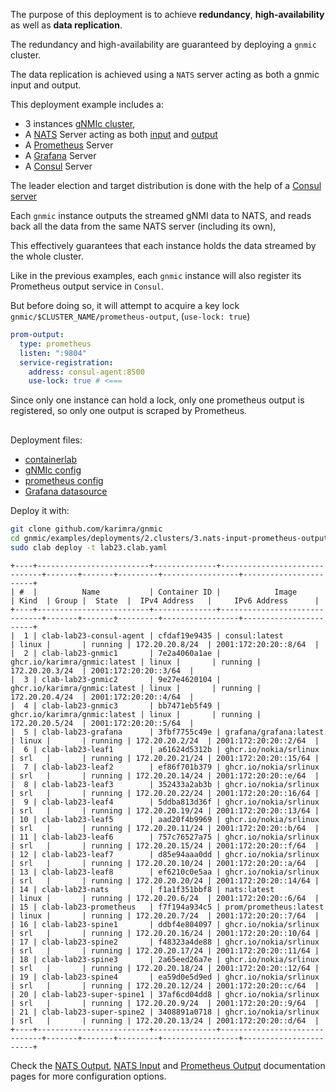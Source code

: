 The purpose of this deployment is to achieve __redundancy__, __high-availability__ as well as __data replication__.

The redundancy and high-availability are guaranteed by deploying a `gnmic` cluster.

The data replication is achieved using a `NATS` server acting as both a gnmic input and output.

This deployment example includes a:

- 3 instances [gNMIc cluster](../../../user_guide/HA.md), 
- A [NATS](https://nats.io/) Server acting as both [input](../../../user_guide/inputs/nats_input.md) and [output](../../../user_guide/outputs/nats_output.md) 
- A [Prometheus](https://prometheus.io/) Server
- A [Grafana](https://grafana.com/docs/) Server
- A [Consul](https://www.consul.io/docs/intro) Server

The leader election and target distribution is done with the help of a [Consul server](https://www.consul.io/docs/introhttps://www.consul.io/docs/intro)

Each `gnmic` instance outputs the streamed gNMI data to NATS, and reads back all the data from the same NATS server (including its own),

This effectively guarantees that each instance holds the data streamed by the whole cluster.

Like in the previous examples, each `gnmic` instance will also register its Prometheus output service in `Consul`.

But before doing so, it will attempt to acquire a key lock `gnmic/$CLUSTER_NAME/prometheus-output`,  (`use-lock: true`)

```yaml
prom-output:
  type: prometheus
  listen: ":9804"
  service-registration:
    address: consul-agent:8500
    use-lock: true # <===

```
Since only one instance can hold a lock, only one prometheus output is registered, so only one output is scraped by Prometheus.


<div class="mxgraph" style="max-width:100%;border:1px solid transparent;margin:0 auto; display:block;" data-mxgraph="{&quot;page&quot;:0,&quot;zoom&quot;:1.4,&quot;highlight&quot;:&quot;#0000ff&quot;,&quot;nav&quot;:true,&quot;check-visible-state&quot;:true,&quot;resize&quot;:true,&quot;url&quot;:&quot;https://raw.githubusercontent.com/karimra/gnmic/diagrams/diagrams/cluster_clab_prom_nats.drawio&quot;}"></div>

<script type="text/javascript" src="https://cdn.jsdelivr.net/gh/hellt/drawio-js@main/embed2.js?&fetch=https%3A%2F%2Fraw.githubusercontent.com%2Fkarimra%2Fgnmic%2Fdiagrams%2Fcluster_clab_prom_nats.drawio" async></script>

Deployment files:

- [containerlab](https://github.com/karimra/gnmic/blob/main/examples/deployments/2.clusters/3.nats-input-prometheus-output/containerlab/lab23.clab.yaml)
- [gNMIc config](https://github.com/karimra/gnmic/blob/main/examples/deployments/2.clusters/3.nats-input-prometheus-output/containerlab/gnmic.yaml)
- [prometheus config](https://github.com/karimra/gnmic/blob/main/examples/deployments/2.clusters/3.nats-input-prometheus-output/containerlab/prometheus/prometheus.yaml)
- [Grafana datasource](https://github.com/karimra/gnmic/blob/main/examples/deployments/2.clusters/3.nats-input-prometheus-output/containerlab/grafana/datasources/datasource.yaml)

Deploy it with:

```bash
git clone github.com/karimra/gnmic
cd gnmic/examples/deployments/2.clusters/3.nats-input-prometheus-output/containerlab
sudo clab deploy -t lab23.clab.yaml
```

```text
+----+-------------------------+--------------+------------------------------+-------+-------+---------+-----------------+-----------------------+
| #  |          Name           | Container ID |            Image             | Kind  | Group |  State  |  IPv4 Address   |     IPv6 Address      |
+----+-------------------------+--------------+------------------------------+-------+-------+---------+-----------------+-----------------------+
|  1 | clab-lab23-consul-agent | cfdaf19e9435 | consul:latest                | linux |       | running | 172.20.20.8/24  | 2001:172:20:20::8/64  |
|  2 | clab-lab23-gnmic1       | 7e2a4060a1ae | ghcr.io/karimra/gnmic:latest | linux |       | running | 172.20.20.3/24  | 2001:172:20:20::3/64  |
|  3 | clab-lab23-gnmic2       | 9e27e4620104 | ghcr.io/karimra/gnmic:latest | linux |       | running | 172.20.20.4/24  | 2001:172:20:20::4/64  |
|  4 | clab-lab23-gnmic3       | bb7471eb5f49 | ghcr.io/karimra/gnmic:latest | linux |       | running | 172.20.20.5/24  | 2001:172:20:20::5/64  |
|  5 | clab-lab23-grafana      | 3fbf7755c49e | grafana/grafana:latest       | linux |       | running | 172.20.20.2/24  | 2001:172:20:20::2/64  |
|  6 | clab-lab23-leaf1        | a61624d5312b | ghcr.io/nokia/srlinux        | srl   |       | running | 172.20.20.21/24 | 2001:172:20:20::15/64 |
|  7 | clab-lab23-leaf2        | ef86f701b379 | ghcr.io/nokia/srlinux        | srl   |       | running | 172.20.20.14/24 | 2001:172:20:20::e/64  |
|  8 | clab-lab23-leaf3        | 352433a2ab3b | ghcr.io/nokia/srlinux        | srl   |       | running | 172.20.20.22/24 | 2001:172:20:20::16/64 |
|  9 | clab-lab23-leaf4        | 5ddba813d36f | ghcr.io/nokia/srlinux        | srl   |       | running | 172.20.20.19/24 | 2001:172:20:20::13/64 |
| 10 | clab-lab23-leaf5        | aad20f4b9969 | ghcr.io/nokia/srlinux        | srl   |       | running | 172.20.20.11/24 | 2001:172:20:20::b/64  |
| 11 | clab-lab23-leaf6        | 757c76527a75 | ghcr.io/nokia/srlinux        | srl   |       | running | 172.20.20.15/24 | 2001:172:20:20::f/64  |
| 12 | clab-lab23-leaf7        | d85e94aaa0dd | ghcr.io/nokia/srlinux        | srl   |       | running | 172.20.20.10/24 | 2001:172:20:20::a/64  |
| 13 | clab-lab23-leaf8        | ef6210c0e5aa | ghcr.io/nokia/srlinux        | srl   |       | running | 172.20.20.20/24 | 2001:172:20:20::14/64 |
| 14 | clab-lab23-nats         | f1a1f351bbf8 | nats:latest                  | linux |       | running | 172.20.20.6/24  | 2001:172:20:20::6/64  |
| 15 | clab-lab23-prometheus   | f7f194a934c5 | prom/prometheus:latest       | linux |       | running | 172.20.20.7/24  | 2001:172:20:20::7/64  |
| 16 | clab-lab23-spine1       | ddbf4e804097 | ghcr.io/nokia/srlinux        | srl   |       | running | 172.20.20.16/24 | 2001:172:20:20::10/64 |
| 17 | clab-lab23-spine2       | f48323a4de88 | ghcr.io/nokia/srlinux        | srl   |       | running | 172.20.20.17/24 | 2001:172:20:20::11/64 |
| 18 | clab-lab23-spine3       | 2a65eed26a7e | ghcr.io/nokia/srlinux        | srl   |       | running | 172.20.20.18/24 | 2001:172:20:20::12/64 |
| 19 | clab-lab23-spine4       | ea59d0e5d9ed | ghcr.io/nokia/srlinux        | srl   |       | running | 172.20.20.12/24 | 2001:172:20:20::c/64  |
| 20 | clab-lab23-super-spine1 | 37af6cd04dd8 | ghcr.io/nokia/srlinux        | srl   |       | running | 172.20.20.9/24  | 2001:172:20:20::9/64  |
| 21 | clab-lab23-super-spine2 | 3408891a0718 | ghcr.io/nokia/srlinux        | srl   |       | running | 172.20.20.13/24 | 2001:172:20:20::d/64  |
+----+-------------------------+--------------+------------------------------+-------+-------+---------+-----------------+-----------------------+
```
Check the  [NATS Output](../../../user_guide/outputs/nats_output.md), [NATS Input](../../../user_guide/inputs/nats_input.md) and  [Prometheus Output](../../../user_guide/outputs/influxdb_output.md) documentation pages for more configuration options.
